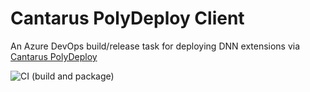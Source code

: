 # Cantarus PolyDeploy Client
An Azure DevOps build/release task for deploying DNN extensions via [Cantarus PolyDeploy](https://www.cantarus.com/polydeploy)

![CI (build and package)](https://github.com/EngageSoftware/cantarus-polydeploy-client/workflows/CI%20(build%20and%20package)/badge.svg)
